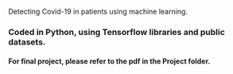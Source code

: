 Detecting Covid-19 in patients using machine learning.

### Coded in Python, using Tensorflow libraries and public datasets.
####   For final project, please refer to the pdf in the Project folder.
